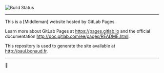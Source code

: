 ![Build Status](https://gitlab.com/paulrbr/paulrbr.gitlab.io/badges/master/build.svg)

---

This is a [Middleman] website hosted by GitLab Pages.

Learn more about GitLab Pages at https://pages.gitlab.io and the official
documentation http://doc.gitlab.com/ee/pages/README.html.

This repository is used to generate the site available at http://paul.bonaud.fr.

---

👋

